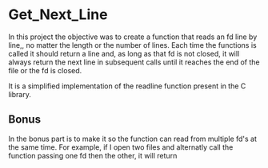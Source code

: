 # Get_Next_Line
In this project the objective was to create a function that reads an fd line by line,, no matter the length or the number of lines.
Each time the functions is called it should return a line and, as long as that fd is not closed, 
it will always return the next line in subsequent calls until it reaches the end of the file or the fd is closed.

It is a simplified implementation of the readline function present in the C library.

## Bonus
In the bonus part is to make it so the function can read from multiple fd's at the same time.
For example, if I open two files and alternatly call the function passing one fd then the other, it will return 
